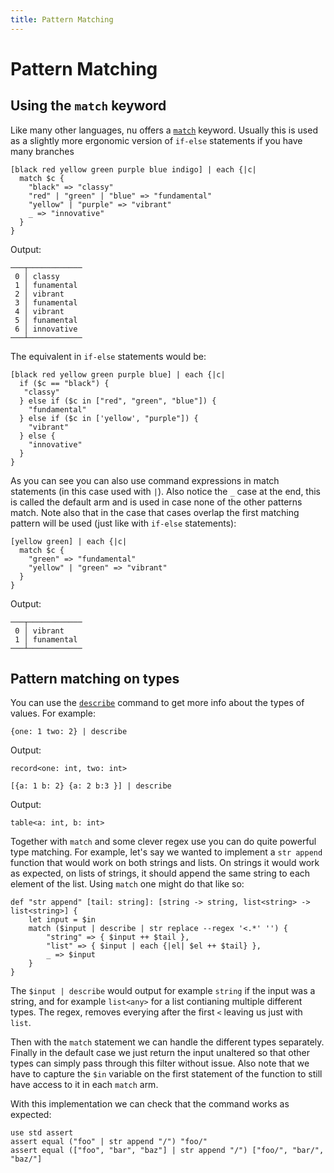 ```yaml
---
title: Pattern Matching
---
```


# Pattern Matching

## Using the `match` keyword

Like many other languages, nu offers a [`match`](https://www.nushell.sh/commands/docs/match#frontmatter-title-for-core) keyword. Usually this is used as a slightly more ergonomic version of `if-else` statements if you have many branches

```nushell
[black red yellow green purple blue indigo] | each {|c|
  match $c {
    "black" => "classy"
    "red" | "green" | "blue" => "fundamental"
    "yellow" | "purple" => "vibrant"
    _ => "innovative"
  }
}
```

Output:

```
───┬────────────
 0 │ classy
 1 │ funamental
 2 │ vibrant
 3 │ funamental
 4 │ vibrant
 5 │ funamental
 6 │ innovative
───┴────────────
```

The equivalent in `if-else` statements would be:

```nushell
[black red yellow green purple blue] | each {|c|
  if ($c == "black") {
   "classy"
  } else if ($c in ["red", "green", "blue"]) {
    "fundamental"
  } else if ($c in ['yellow', "purple"]) {
    "vibrant"
  } else {
    "innovative"
  }
}
```

As you can see you can also use command expressions in match statements (in this case used with `|`). Also notice the `_` case at the end, this is called the default arm and is used in case none of the other patterns match. Note also that in the case that cases overlap the first matching pattern will be used (just like with `if-else` statements):

```nushell
[yellow green] | each {|c|
  match $c {
    "green" => "fundamental"
    "yellow" | "green" => "vibrant"
  }
}
```

Output:

```
───┬────────────
 0 │ vibrant
 1 │ funamental
───┴────────────
```

## Pattern matching on types

You can use the [`describe`](https://www.nushell.sh/commands/docs/describe) command to get more info about the types of values. For example:

```nushell
{one: 1 two: 2} | describe
```

Output:

```
record<one: int, two: int>
```

```nushell
[{a: 1 b: 2} {a: 2 b:3 }] | describe
```

Output:

```
table<a: int, b: int>
```

Together with `match` and some clever regex use you can do quite powerful type matching. For example, let's say we wanted to implement a `str append` function that would work on both strings and lists. On strings it would work as expected, on lists of strings, it should append the same string to each element of the list. Using `match` one might do that like so:

```nushell
def "str append" [tail: string]: [string -> string, list<string> -> list<string>] {
    let input = $in
    match ($input | describe | str replace --regex '<.*' '') {
        "string" => { $input ++ $tail },
        "list" => { $input | each {|el| $el ++ $tail} },
        _ => $input
    }
}
```

The `$input | describe` would output for example `string` if the input was a string, and for example `list<any>` for a list contianing multiple different types. The regex, removes everying after the first `<` leaving us just with `list`.

Then with the `match` statement we can handle the different types separately. Finally in the default case we just return the input unaltered so that other types can simply pass through this filter without issue.
Also note that we have to capture the `$in` variable on the first statement of the function to still have access to it in each `match` arm.

With this implementation we can check that the command works as expected:

```nushell
use std assert
assert equal ("foo" | str append "/") "foo/"
assert equal (["foo", "bar", "baz"] | str append "/") ["foo/", "bar/", "baz/"]
```
